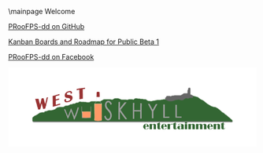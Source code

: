\mainpage Welcome

[PRooFPS-dd on GitHub](https://github.com/proof88/PRooFPS-dd)

[Kanban Boards and Roadmap for Public Beta 1](https://github.com/users/proof88/projects/9/views/1)

[PRooFPS-dd on Facebook](https://www.facebook.com/whiskhyll)

[![](img/wwe-logo-transparent.png)](https://www.facebook.com/whiskhyll)
